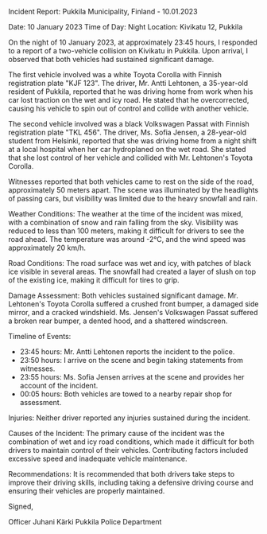 Incident Report: Pukkila Municipality, Finland - 10.01.2023

Date: 10 January 2023
Time of Day: Night
Location: Kivikatu 12, Pukkila

On the night of 10 January 2023, at approximately 23:45 hours, I responded to a report of a two-vehicle collision on Kivikatu in Pukkila. Upon arrival, I observed that both vehicles had sustained significant damage.

The first vehicle involved was a white Toyota Corolla with Finnish registration plate "KJF 123". The driver, Mr. Antti Lehtonen, a 35-year-old resident of Pukkila, reported that he was driving home from work when his car lost traction on the wet and icy road. He stated that he overcorrected, causing his vehicle to spin out of control and collide with another vehicle.

The second vehicle involved was a black Volkswagen Passat with Finnish registration plate "TKL 456". The driver, Ms. Sofia Jensen, a 28-year-old student from Helsinki, reported that she was driving home from a night shift at a local hospital when her car hydroplaned on the wet road. She stated that she lost control of her vehicle and collided with Mr. Lehtonen's Toyota Corolla.

Witnesses reported that both vehicles came to rest on the side of the road, approximately 50 meters apart. The scene was illuminated by the headlights of passing cars, but visibility was limited due to the heavy snowfall and rain.

Weather Conditions:
The weather at the time of the incident was mixed, with a combination of snow and rain falling from the sky. Visibility was reduced to less than 100 meters, making it difficult for drivers to see the road ahead. The temperature was around -2°C, and the wind speed was approximately 20 km/h.

Road Conditions:
The road surface was wet and icy, with patches of black ice visible in several areas. The snowfall had created a layer of slush on top of the existing ice, making it difficult for tires to grip.

Damage Assessment:
Both vehicles sustained significant damage. Mr. Lehtonen's Toyota Corolla suffered a crushed front bumper, a damaged side mirror, and a cracked windshield. Ms. Jensen's Volkswagen Passat suffered a broken rear bumper, a dented hood, and a shattered windscreen.

Timeline of Events:

* 23:45 hours: Mr. Antti Lehtonen reports the incident to the police.
* 23:50 hours: I arrive on the scene and begin taking statements from witnesses.
* 23:55 hours: Ms. Sofia Jensen arrives at the scene and provides her account of the incident.
* 00:05 hours: Both vehicles are towed to a nearby repair shop for assessment.

Injuries:
Neither driver reported any injuries sustained during the incident.

Causes of the Incident:
The primary cause of the incident was the combination of wet and icy road conditions, which made it difficult for both drivers to maintain control of their vehicles. Contributing factors included excessive speed and inadequate vehicle maintenance.

Recommendations:
It is recommended that both drivers take steps to improve their driving skills, including taking a defensive driving course and ensuring their vehicles are properly maintained.

Signed,

Officer Juhani Kärki
Pukkila Police Department